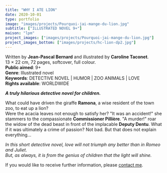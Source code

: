 ```yaml
---
title: "WHY I ATE LION"
date: 2020-10-01
type: portfolio
image: "images/projects/Pourquoi-jai-mange-du-lion.jpg"
subtitle: ["ILLUSTRATED NOVEL 9+"]
maison: "lpm"
project_images: ["images/projects/Pourquoi-jai-mange-du-lion.jpg"]
project_images_bottom: ["images/projects/hc-lion-dp2.jpg"]
---
```


Written by **Jean-Pascal Bernard** and illustrated by **Caroline Taconet**.   
13 × 22 cm, 72 pages, softcover, full colour.   
**Public aimed**: 9+   
**Genre**: Illustrated novel      
**Keywords**: DETECTIVE NOVEL | HUMOR | ZOO ANIMALS | LOVE   
**Rights available**: WORLDWIDE



***A truly hilarious detective novel for children.***


What could have driven the giraffe **Ramona**, a wise resident of the town zoo, to eat up a lion?   
Were the acacia leaves not enough to satisfy her?
"It was an accident!" she stammers to the compassionate **Commissioner Pillière**.
"A murder!" roar the widow of the dead beast in front of the implacable **Deputy Dentu**.
What if it was ultimately a crime of passion?
Not bad. But that does not explain everything...


*In this short detective novel, love will not triumph any better than in Romeo and Juliet*.   
*But, as always, it is from the genius of children that the light will shine.*   





If you would like to receive further information, please [contact me](mailto:melanie.guillaumin.edition@gmail.com).


